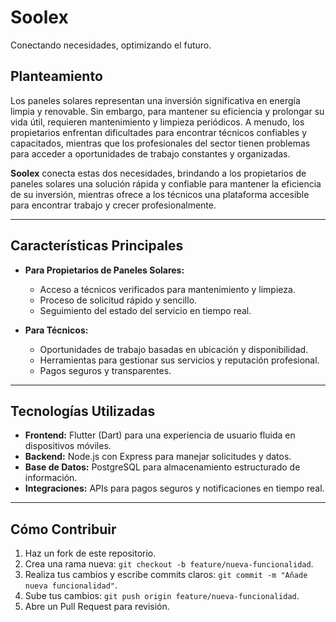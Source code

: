# **Soolex**
Conectando necesidades, optimizando el futuro.

## **Planteamiento**
Los paneles solares representan una inversión significativa en energía limpia y renovable. Sin embargo, para mantener su eficiencia y prolongar su vida útil, requieren mantenimiento y limpieza periódicos. A menudo, los propietarios enfrentan dificultades para encontrar técnicos confiables y capacitados, mientras que los profesionales del sector tienen problemas para acceder a oportunidades de trabajo constantes y organizadas.

**Soolex** conecta estas dos necesidades, brindando a los propietarios de paneles solares una solución rápida y confiable para mantener la eficiencia de su inversión, mientras ofrece a los técnicos una plataforma accesible para encontrar trabajo y crecer profesionalmente.

---

## **Características Principales**
- **Para Propietarios de Paneles Solares:**
  - Acceso a técnicos verificados para mantenimiento y limpieza.
  - Proceso de solicitud rápido y sencillo.
  - Seguimiento del estado del servicio en tiempo real.

- **Para Técnicos:**
  - Oportunidades de trabajo basadas en ubicación y disponibilidad.
  - Herramientas para gestionar sus servicios y reputación profesional.
  - Pagos seguros y transparentes.

---

## **Tecnologías Utilizadas**
- **Frontend:** Flutter (Dart) para una experiencia de usuario fluida en dispositivos móviles.
- **Backend:** Node.js con Express para manejar solicitudes y datos.
- **Base de Datos:** PostgreSQL para almacenamiento estructurado de información.
- **Integraciones:** APIs para pagos seguros y notificaciones en tiempo real.

---

## **Cómo Contribuir**

1. Haz un fork de este repositorio.
2. Crea una rama nueva: `git checkout -b feature/nueva-funcionalidad`.
3. Realiza tus cambios y escribe commits claros: `git commit -m "Añade nueva funcionalidad"`.
4. Sube tus cambios: `git push origin feature/nueva-funcionalidad`.
5. Abre un Pull Request para revisión.

